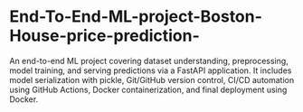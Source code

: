 # End-To-End-ML-project-Boston-House-price-prediction-
An end-to-end ML project covering dataset understanding, preprocessing, model training, and serving predictions via a FastAPI application. It includes model serialization with pickle, Git/GitHub version control, CI/CD automation using GitHub Actions, Docker containerization, and final deployment using Docker.
